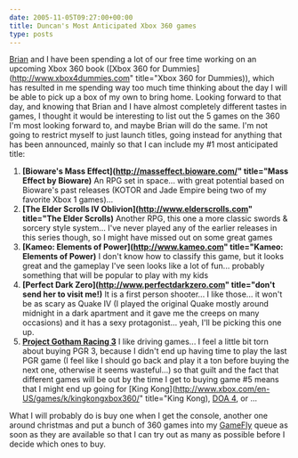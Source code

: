 ```yaml
---
date: 2005-11-05T09:27:00+00:00
title: Duncan's Most Anticipated Xbox 360 games
type: posts
---
```

[Brian](http://www.bufferoverrun.net) and I have been spending a lot of our free time working on an upcoming Xbox 360 book ([Xbox 360 for Dummies](http://www.xbox4dummies.com" title="Xbox 360 for Dummies)), which has resulted in me spending way too much time thinking about the day I will be able to pick up a box of my own to bring home. Looking forward to that day, and knowing that Brian and I have almost completely different tastes in games, I thought it would be interesting to list out the 5 games on the 360 I'm most looking forward to, and maybe Brian will do the same. I'm not going to restrict myself to just launch titles, going instead for anything that has been announced, mainly so that I can include my #1 most anticipated title:

  1. **[Bioware's Mass Effect](http://masseffect.bioware.com/" title="Mass Effect by Bioware)**
    An RPG set in space... with great potential based on Bioware's past releases (KOTOR and Jade Empire being two of my favorite Xbox 1 games)...
  2. **[The Elder Scrolls IV Oblivion](http://www.elderscrolls.com" title="The Elder Scrolls)**
    Another RPG, this one a more classic swords & sorcery style system... I've never played any of the earlier releases in this series though, so I might have missed out on some great games
  3. **[Kameo: Elements of Power](http://www.kameo.com" title="Kameo: Elements of Power)**
    I don't know how to classify this game, but it looks great and the gameplay I've seen looks like a lot of fun... probably something that will be popular to play with my kids
  4. **[Perfect Dark Zero](http://www.perfectdarkzero.com" title="don't send her to visit me!)**
    It is a first person shooter... I like those... it won't be as scary as Quake IV (I played the original Quake mostly around midnight in a dark apartment and it gave me the creeps on many occasions) and it has a sexy protagonist... yeah, I'll be picking this one up.
  5. **[Project Gotham Racing 3](http://www.xbox.com/en-us/games/p/projectgothamracing3/default.htm)**
    I like driving games... I feel a little bit torn about buying PGR 3, because I didn't end up having time to play the last PGR game (I feel like I should go back and play it a ton before buying the next one, otherwise it seems wasteful...) so that guilt and the fact that different games will be out by the time I get to buying game #5 means that I might end up going for [King Kong](http://www.xbox.com/en-US/games/k/kingkongxbox360/" title="King Kong), [DOA 4](http://www.xbox.com/en-US/games/d/deadoralive4/default.htm), or ...

What I will probably do is buy one when I get the console, another one around christmas and put a bunch of 360 games into my <a title="GameFly.com" href="http://www.anrdoezrs.net/click-1559417-10195038">GameFly</a> queue as soon as they are available so that I can try out as many as possible before I decide which ones to buy.
